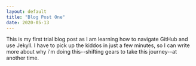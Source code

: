 ```yaml
---
layout: default
title: "Blog Post One"
date: 2020-05-13
---
```

This is my first trial blog post as I am learning how to navigate GitHub and use Jekyll.  I have to pick up the kiddos in just a few minutes, so I can write more about why i'm doing this--shifting gears to take this journey--at another time.
